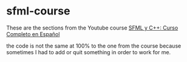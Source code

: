 # sfml-course
These are the sections from the Youtube course [SFML y C++: Curso Completo en Español](https://www.youtube.com/playlist?list=PL-EPeghw5sXg3t0egTspfHdUYMDqyOLwf)

the code is not the same at 100% to the one from the course because sometimes I had to add or quit something in order to work for me. 
